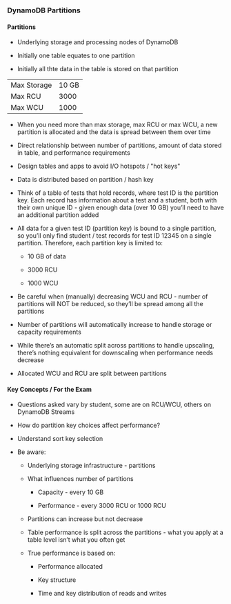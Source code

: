 ### DynamoDB Partitions

#### Partitions

* Underlying storage and processing nodes of DynamoDB

* Initially one table equates to one partition

* Initially all thte data in the table is stored on that partition

<table>
  <tr>
    <td>Max Storage</td>
    <td>10 GB</td>
  </tr>
  <tr>
    <td>Max RCU</td>
    <td>3000</td>
  </tr>
  <tr>
    <td>Max WCU</td>
    <td>1000</td>
  </tr>
</table>


* When you need more than max storage, max RCU or max WCU, a new partition is allocated and the data is spread between them over time

* Direct relationship between number of partitions, amount of data stored in table, and performance requirements

* Design tables and apps to avoid I/O hotspots / "hot keys"

* Data is distributed based on partition / hash key

* Think of a table of tests that hold records, where test ID is the partition key.  Each record has information about a test and a student, both with their own unique ID - given enough data (over 10 GB) you’ll need to have an additional partition added

* All data for a given test ID (partition key) is bound to a single partition, so you’ll only find student / test records for test ID 12345 on a single partition.  Therefore, each partition key is limited to:

    * 10 GB of data

    * 3000 RCU

    * 1000 WCU

* Be careful when (manually) decreasing WCU and RCU - number of partitions will NOT be reduced, so they’ll be spread among all the partitions

* Number of partitions will automatically increase to handle storage or capacity requirements

* While there’s an automatic split across partitions to handle upscaling, there’s nothing equivalent for downscaling when performance needs decrease

* Allocated WCU and RCU are split between partitions

#### Key Concepts / For the Exam

* Questions asked vary by student, some are on RCU/WCU, others on DynamoDB Streams

* How do partition key choices affect performance?

* Understand sort key selection

* Be aware:

    * Underlying storage infrastructure - partitions

    * What influences number of partitions

        * Capacity - every 10 GB

        * Performance - every 3000 RCU or 1000 RCU

    * Partitions can increase but not decrease

    * Table performance is split across the partitions - what you apply at a table level isn’t what you often get

    * True performance is based on:

        * Performance allocated

        * Key structure

        * Time and key distribution of reads and writes
